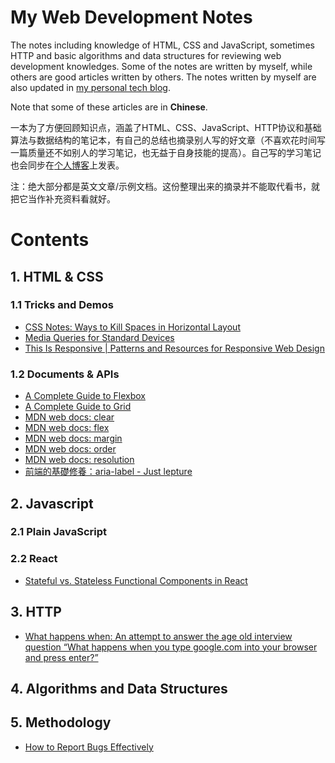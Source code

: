 # My Web Development Notes
The notes including knowledge of HTML, CSS and JavaScript, sometimes HTTP and basic algorithms and data structures for reviewing web development knowledges. Some of the notes are written by myself, while others are good articles written by others. The notes written by myself are also updated in [my personal tech blog](http://natsunoyoru97.github.io/main).

Note that some of these articles are in **Chinese**. 

一本为了方便回顾知识点，涵盖了HTML、CSS、JavaScript、HTTP协议和基础算法与数据结构的笔记本，有自己的总结也摘录别人写的好文章（不喜欢花时间写一篇质量还不如别人的学习笔记，也无益于自身技能的提高）。自己写的学习笔记也会同步在[个人博客](http://natsunoyoru97.github.io/main)上发表。

注：绝大部分都是英文文章/示例文档。这份整理出来的摘录并不能取代看书，就把它当作补充资料看就好。

# Contents

## 1. HTML & CSS
### 1.1 Tricks and Demos
* [CSS Notes: Ways to Kill Spaces in Horizontal Layout](/HTML-and-CSS/CSS-Notes-Ways-to-Kill-the-Spaces-in-Horizontal-Layout.md)
* [Media Queries for Standard Devices](https://css-tricks.com/snippets/css/media-queries-for-standard-devices/)
* [This Is Responsive | Patterns and Resources for Responsive Web Design](http://bradfrost.github.io/this-is-responsive/)

### 1.2 Documents & APIs
* [A Complete Guide to Flexbox](https://css-tricks.com/snippets/css/a-guide-to-flexbox/)
* [A Complete Guide to Grid](https://css-tricks.com/snippets/css/complete-guide-grid/)
* [MDN web docs: clear](https://developer.mozilla.org/en-US/docs/Web/CSS/clear)
* [MDN web docs: flex](https://developer.mozilla.org/en-US/docs/Web/CSS/flex)
* [MDN web docs: margin](https://developer.mozilla.org/en-US/docs/Web/CSS/margin)
* [MDN web docs: order](https://developer.mozilla.org/en-US/docs/Web/CSS/order)
* [MDN web docs: resolution](https://developer.mozilla.org/en-US/docs/Web/CSS/@media/resolution)
*  [前端的基礎修養：aria-label - Just lepture](https://lepture.com/zh/2015/fe-aria-label)

## 2. Javascript

### 2.1 Plain JavaScript

### 2.2 React
* [Stateful vs. Stateless Functional Components in React](https://code.tutsplus.com/tutorials/stateful-vs-stateless-functional-components-in-react--cms-29541)

## 3. HTTP
* [What happens when: An attempt to answer the age old interview question “What happens when you type google.com into your browser and press enter?”](https://github.com/alex/what-happens-when#http-protocol)

## 4. Algorithms and Data Structures


## 5. Methodology

* [How to Report Bugs Effectively](https://www.chiark.greenend.org.uk/~sgtatham/bugs.html)
